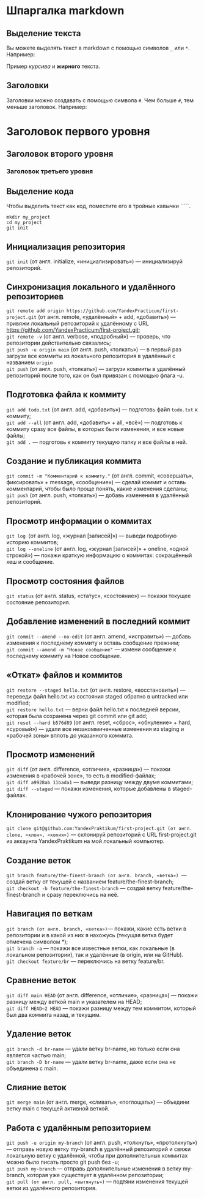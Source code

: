 # Шпаргалка markdown

## Выделение текста

Вы можете выделять текст в markdown с помощью символов `_` или `*`. Например:

Пример _курсива_ и **жирного** текста.

## Заголовки

Заголовки можно создавать с помощью символа `#`. Чем больше `#`, тем меньше заголовок. Например:

# Заголовок первого уровня
## Заголовок второго уровня
### Заголовок третьего уровня

## Выделение кода

Чтобы выделить текст как код, поместите его в тройные кавычки `````. 
```
mkdir my_project
cd my_project
git init
```
## Инициализация репозитория
`git init` (от англ. initialize, «инициализировать») — инициализируй репозиторий.  
## Синхронизация локального и удалённого репозиториев
`git remote add origin https://github.com/YandexPracticum/first-project.git` (от англ. remote, «удалённый» + add, «добавить») — привяжи локальный репозиторий к удалённому с URL https://github.com/YandexPracticum/first-project.git;  
`git remote -v` (от англ. verbose, «подробный») — проверь, что репозитории действительно связались;  
`git push -u origin main` (от англ. push, «толкать») — в первый раз загрузи все коммиты из локального репозитория в удалённый с названием `origin`  
`git push` (от англ. push, «толкать») — загрузи коммиты в удалённый репозиторий после того, как он был привязан с помощью флага -u.  
## Подготовка файла к коммиту
`git add todo.txt` (от англ. add, «добавить») — подготовь файл `todo.txt` к коммиту;  
`git add --all` (от англ. add, «добавить» + all, «всё») — подготовь к коммиту сразу все файлы, в которых были изменения, и все новые файлы;  
`git add .` — подготовь к коммиту текущую папку и все файлы в ней.  
## Создание и публикация коммита
`git commit -m "Комментарий к коммиту."` (от англ. commit, «совершать», фиксировать» + message, «сообщение») — сделай коммит и оставь комментарий, чтобы было проще понять, какие изменения сделаны;  
`git push` (от англ. push, «толкать») — добавь изменения в удалённый репозиторий.  
## Просмотр информации о коммитах  
`git log `(от англ. log, «журнал [записей]») — выведи подробную историю коммитов;  
`git log --oneline` (от англ. log, «журнал [записей]» + oneline, «одной строкой») — покажи краткую информацию о коммитах: сокращённый хеш и сообщение.  
## Просмотр состояния файлов
`git status` (от англ. status, «статус», «состояние») — покажи текущее состояние репозитория.  
## Добавление изменений в последний коммит
`git commit --amend --no-edit` (от англ. amend, «исправить») — добавь изменения к последнему коммиту и оставь сообщение прежним;  
`git commit --amend -m "Новое сообщение"` — измени сообщение к последнему коммиту на Новое сообщение.  
## «Откат» файлов и коммитов
`git restore --staged hello.txt` (от англ. restore, «восстановить») — переведи файл hello.txt из состояния staged обратно в untracked или modified;  
`git restore hello.txt` — верни файл hello.txt к последней версии, которая была сохранена через git commit или git add;  
`git reset --hard b576d89` (от англ. reset, «сброс», «обнуление» + hard, «суровый») — удали все незакоммиченные изменения из staging и «рабочей зоны» вплоть до указанного коммита.  
## Просмотр изменений
`git diff` (от англ. difference, «отличие», «разница») — покажи изменения в «рабочей зоне», то есть в modified-файлах;  
`git diff a9928ab 11bada1` — выведи разницу между двумя коммитами;  
`git diff --staged` — покажи изменения, которые добавлены в staged-файлах.  

## Клонирование чужого репозитория
`git clone git@github.com:YandexPraktikum/first-project.git (от англ. clone, «клон», «копия»)` — склонируй репозиторий с URL first-project.git из аккаунта YandexPraktikum на мой локальный компьютер.  
## Создание веток
`git branch feature/the-finest-branch (от англ. branch, «ветка») `— создай ветку от текущей с названием feature/the-finest-branch;  
`git checkout -b feature/the-finest-branch` — создай ветку feature/the-finest-branch и сразу переключись на неё.  
## Навигация по веткам
`git branch (от англ. branch, «ветка»)`— покажи, какие есть ветки в репозитории и в какой из них я нахожусь (текущая ветка будет отмечена символом *);  
`git branch -a` — покажи все известные ветки, как локальные (в локальном репозитории), так и удалённые (в origin, или на GitHub).  
`git checkout feature/br` — переключись на ветку feature/br.  
## Сравнение веток
`git diff main HEAD` (от англ. difference, «отличие», «разница») — покажи разницу между веткой main и указателем на HEAD;  
`git diff HEAD~2 HEAD` — покажи разницу между тем коммитом, который был два коммита назад, и текущим.  
## Удаление веток
`git branch -d br-name` — удали ветку br-name, но только если она является частью main;  
`git branch -D br-name` — удали ветку br-name, даже если она не объединена с main.  
## Слияние веток
`git merge main` (от англ. merge, «сливать», «поглощать») — объедини ветку main с текущей активной веткой. 
## Работа с удалённым репозиторием
`git push -u origin my-branch` (от англ. push, «толкнуть», «протолкнуть») — отправь новую ветку my-branch в удалённый репозиторий и свяжи локальную ветку с удалённой, чтобы при дополнительных коммитах можно было писать просто git push без -u;  
`git push my-branch` — отправь дополнительные изменения в ветку my-branch, которая уже существует в удалённом репозитории;  
`git pull (от англ. pull, «вытянуть»)` — подтяни изменения текущей ветки из удалённого репозитория.  
